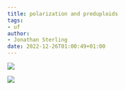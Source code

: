 ```yaml
---
title: polarization and preduploids
tags:
- uf
author:
- Jonathan Sterling
date: 2022-12-26T01:00:49+01:00
---
```


![](dpl-000A)

![](dpl-0009)
